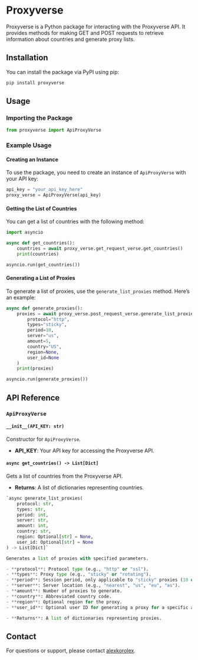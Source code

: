 
# Proxyverse

Proxyverse is a Python package for interacting with the Proxyverse API. It provides methods for making GET and POST requests to retrieve information about countries and generate proxy lists.

## Installation

You can install the package via PyPI using pip:

```bash
pip install proxyverse
```

## Usage

### Importing the Package

```python
from proxyverse import ApiProxyVerse
```

### Example Usage

#### Creating an Instance

To use the package, you need to create an instance of `ApiProxyVerse` with your API key:

```python
api_key = "your_api_key_here"
proxy_verse = ApiProxyVerse(api_key)
```

#### Getting the List of Countries

You can get a list of countries with the following method:

```python
import asyncio

async def get_countries():
    countries = await proxy_verse.get_request_verse.get_countries()
    print(countries)

asyncio.run(get_countries())
```

#### Generating a List of Proxies

To generate a list of proxies, use the `generate_list_proxies` method. Here’s an example:

```python
async def generate_proxies():
    proxies = await proxy_verse.post_request_verse.generate_list_proxies(
        protocol="http",
        types="sticky",
        period=10,
        server="us",
        amount=5,
        country="US",
        region=None,
        user_id=None
    )
    print(proxies)

asyncio.run(generate_proxies())
```

## API Reference

### `ApiProxyVerse`

#### `__init__(API_KEY: str)`

Constructor for `ApiProxyVerse`.

- **API_KEY**: Your API key for accessing the Proxyverse API.

#### `async get_countries() -> List[Dict]`

Gets a list of countries from the Proxyverse API.

- **Returns**: A list of dictionaries representing countries.

```python
`async generate_list_proxies(
    protocol: str,
    types: str,
    period: int,
    server: str,
    amount: int,
    country: str,
    region: Optional[str] = None,
    user_id: Optional[str] = None
) -> List[Dict]`

Generates a list of proxies with specified parameters.

- **protocol**: Protocol type (e.g., "http" or "ssl").
- **types**: Proxy type (e.g., "sticky" or "rotating").
- **period**: Session period, only applicable to "sticky" proxies (10 or 30).
- **server**: Server location (e.g., "nearest", "us", "eu", "as").
- **amount**: Number of proxies to generate.
- **country**: Abbreviated country code.
- **region**: Optional region for the proxy.
- **user_id**: Optional user ID for generating a proxy for a specific account.

- **Returns**: A list of dictionaries representing proxies.

```

## Contact

For questions or support, please contact [alexkorolex](https://github.com/alexkorolex).
